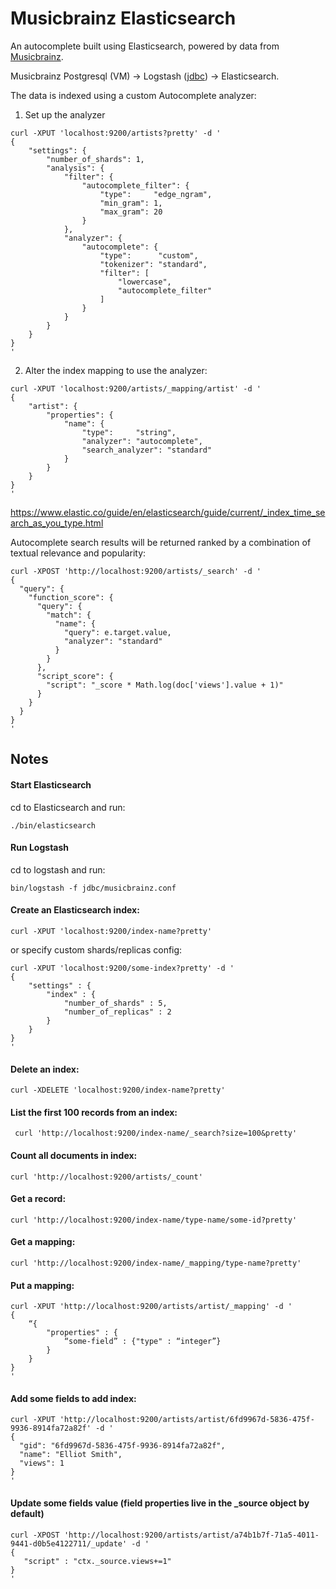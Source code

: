 # Musicbrainz Elasticsearch

An autocomplete built using Elasticsearch, powered by data from [Musicbrainz](http://musicbrainz.org/).

Musicbrainz Postgresql (VM) -> Logstash ([jdbc](https://www.elastic.co/blog/logstash-jdbc-input-plugin)) -> Elasticsearch.

The data is indexed using a custom Autocomplete analyzer:

1. Set up the analyzer
```
curl -XPUT 'localhost:9200/artists?pretty' -d '
{
    "settings": {
        "number_of_shards": 1,
        "analysis": {
            "filter": {
                "autocomplete_filter": {
                    "type":     "edge_ngram",
                    "min_gram": 1,
                    "max_gram": 20
                }
            },
            "analyzer": {
                "autocomplete": {
                    "type":      "custom",
                    "tokenizer": "standard",
                    "filter": [
                        "lowercase",
                        "autocomplete_filter"
                    ]
                }
            }
        }
    }
}
'
```

2. Alter the index mapping to use the analyzer:

```
curl -XPUT 'localhost:9200/artists/_mapping/artist' -d '
{
    "artist": {
        "properties": {
            "name": {
                "type":     "string",
                "analyzer": "autocomplete",
                "search_analyzer": "standard"
            }
        }
    }
}
'
```

https://www.elastic.co/guide/en/elasticsearch/guide/current/_index_time_search_as_you_type.html

Autocomplete search results will be returned ranked by a combination of textual relevance and popularity:

```
curl -XPOST 'http://localhost:9200/artists/_search' -d '
{
  "query": {
    "function_score": {
      "query": {
        "match": {
          "name": {
            "query": e.target.value, 
            "analyzer": "standard" 
          }
        }
      },
      "script_score": {
        "script": "_score * Math.log(doc['views'].value + 1)"
      }
    }
  }
}
'
```

## Notes

#### Start Elasticsearch

cd to Elasticsearch and run: 

`./bin/elasticsearch`

#### Run Logstash

cd to logstash and run:

`bin/logstash -f jdbc/musicbrainz.conf`

#### Create an Elasticsearch index:

`curl -XPUT 'localhost:9200/index-name?pretty'`

or specify custom shards/replicas config:

```
curl -XPUT 'localhost:9200/some-index?pretty' -d '
{
    "settings" : {
        "index" : {
            "number_of_shards" : 5,
            "number_of_replicas" : 2
        }
    }
}
'
```

#### Delete an index:
`curl -XDELETE 'localhost:9200/index-name?pretty'`

#### List the first 100 records from an index:
` curl 'http://localhost:9200/index-name/_search?size=100&pretty'`

#### Count all documents in index:
`curl 'http://localhost:9200/artists/_count'`

#### Get a record:
`curl 'http://localhost:9200/index-name/type-name/some-id?pretty'`

#### Get a mapping:
`curl 'http://localhost:9200/index-name/_mapping/type-name?pretty'`

#### Put a mapping:
```
curl -XPUT 'http://localhost:9200/artists/artist/_mapping' -d '
{
    “{
        "properties" : {
            “some-field” : {"type" : “integer”}
        }
    }
}
'
```

#### Add some fields to add index:
```
curl -XPUT 'http://localhost:9200/artists/artist/6fd9967d-5836-475f-9936-8914fa72a82f' -d '
{
  "gid": "6fd9967d-5836-475f-9936-8914fa72a82f",
  "name": "Elliot Smith",
  "views": 1
}
'
```

#### Update some fields value (field properties live in the _source object by default)
```
curl -XPOST 'http://localhost:9200/artists/artist/a74b1b7f-71a5-4011-9441-d0b5e4122711/_update' -d '
{
   "script" : "ctx._source.views+=1"
}
'
```
